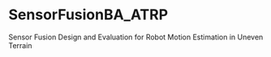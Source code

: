 # SensorFusionBA_ATRP
Sensor Fusion Design and Evaluation for Robot Motion Estimation in Uneven Terrain
